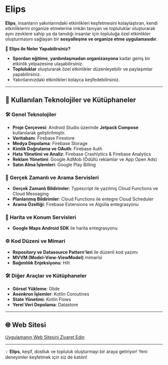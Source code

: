 # Elips

**Elips**, insanların yakınlarındaki etkinlikleri keşfetmesini kolaylaştıran, kendi etkinliklerini organize etmelerine imkân tanıyan ve topluluklar oluşturarak aynı zevklere sahip ya da tanıdığı insanlar için topluluğa özel etkinlikler oluşturmasını sağlayan bir **sosyalleşme ve organize etme uygulamasıdır**.

🎉 **Elips ile Neler Yapabilirsiniz?**
- **Spordan eğitime**, **yardımlaşmadan organizasyona** kadar geniş bir etkinlik yelpazesine ulaşabilirsiniz.
- **Topluluklar** oluşturarak özel etkinlikler düzenleyebilir ve paylaşımlar yapabilirsiniz.
- Yakınlarınızdaki etkinlikleri kolayca keşfedebilirsiniz.

---

## 🚀 Kullanılan Teknolojiler ve Kütüphaneler

### 🛠️ **Genel Teknolojiler**
- **Proje Çerçevesi**: Android Studio üzerinde **Jetpack Compose** kullanılarak geliştirilmiştir.
- **Veritabanı**: Firebase Firestore
- **Medya Depolama**: Firebase Storage
- **Kimlik Doğrulama ve OAuth**: Firebase Auth
- **Hata Yönetimi ve Analiz**: Firebase Crashlytics & Firebase Analytics
- **Reklam Yönetimi**: Google AdMob (Ödüllü reklamlar ve App Open Ads)
- **Satın Alma İşlemleri**: Google Play Billing

### 📡 **Gerçek Zamanlı ve Arama Servisleri**
- **Gerçek Zamanlı Bildirimler**: Typescript ile yazılmış Cloud Functions ve Cloud Messaging
- **Planlanmış Bildirimler**: Cloud Functions ile entegre Cloud Scheduler
- **Arama Özelliği**: Firebase Extensions ve Algolia entegrasyonu

### 📍 **Harita ve Konum Servisleri**
- **Google Maps Android SDK** ile harita entegrasyonu

### ⚙️ **Kod Düzeni ve Mimari**
- **Repository ve Datasource Pattern'leri** ile düzenli kod yazımı
- **MVVM (Model-View-ViewModel)** mimarisi
- **Bağımlılık Enjeksiyonu**: Hilt

### 🛠️ **Diğer Araçlar ve Kütüphaneler**
- **Görsel Yükleme**: Glide
- **Asenkron İşlemler**: Kotlin Coroutines
- **State Yönetimi**: Kotlin Flows
- **Yerel Veri Depolama**: Datastore

---

## 🌐 Web Sitesi
[Uygulamanın Web Sitesini Ziyaret Edin](https://sites.google.com/view/bindle/main-page)

---

💡 **Elips**, keşif, dostluk ve topluluk oluşturmayı bir araya getiriyor! Yeni deneyimler keşfetmek için siz de katılın!

